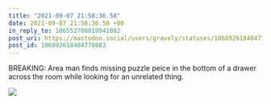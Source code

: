 ```yaml
---
title: "2021-09-07 21:58:36.58"
date: 2021-09-07 21:58:36.58 +00
in_reply_to: 106552700819941082
post_uri: https://mastodon.social/users/gravely/statuses/106892618404770883
post_id: 106892618404770883
---
```

BREAKING: Area man finds missing puzzle peice in the bottom of a drawer across the room while looking for an unrelated thing.


![](/images/106892618357267856.jpg)

